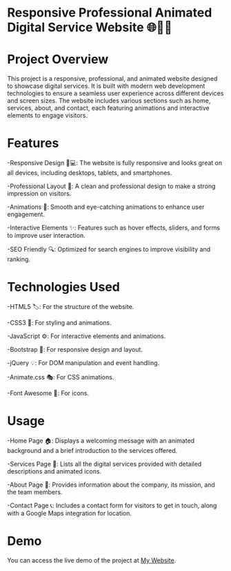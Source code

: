 # Responsive Professional Animated Digital Service Website 🌐💼🎨

# Project Overview
This project is a responsive, professional, and animated website designed to showcase digital services. It is built with modern web development technologies to ensure a seamless user experience across different devices and screen sizes. The website includes various sections such as home, services, about, and contact, each featuring animations and interactive elements to engage visitors.

# Features

-Responsive Design 📱💻: The website is fully responsive and looks great on all devices, including desktops, tablets, and smartphones.

-Professional Layout 🏢: A clean and professional design to make a strong impression on visitors.

-Animations 🎥: Smooth and eye-catching animations to enhance user engagement.

-Interactive Elements ✨: Features such as hover effects, sliders, and forms to improve user interaction.

-SEO Friendly 🔍: Optimized for search engines to improve visibility and ranking.

# Technologies Used

-HTML5 🏷️: For the structure of the website.

-CSS3 🎨: For styling and animations.

-JavaScript ⚙️: For interactive elements and animations.

-Bootstrap 📏: For responsive design and layout.

-jQuery 💡: For DOM manipulation and event handling.

-Animate.css 🎭: For CSS animations.

-Font Awesome 🌟: For icons.

# Usage

-Home Page 🏠: Displays a welcoming message with an animated background and a brief introduction to the services offered.

-Services Page 💼: Lists all the digital services provided with detailed descriptions and animated icons.

-About Page 👥: Provides information about the company, its mission, and the team members.

-Contact Page 📞: Includes a contact form for visitors to get in touch, along with a Google Maps integration for location.

# Demo
You can access the live demo of the project at  [My Website](http://127.0.0.1:3000/index.html).

